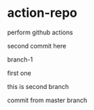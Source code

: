 # action-repo
perform github actions


second commit here

branch-1

first one

this is second branch

commit from master branch


